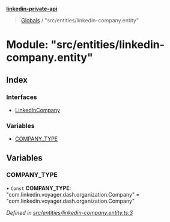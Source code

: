 **[linkedin-private-api](../README.md)**

> [Globals](../globals.md) / "src/entities/linkedin-company.entity"

# Module: "src/entities/linkedin-company.entity"

## Index

### Interfaces

- [LinkedInCompany](../interfaces/_src_entities_linkedin_company_entity_.linkedincompany.md)

### Variables

- [COMPANY_TYPE](_src_entities_linkedin_company_entity_.md#company_type)

## Variables

### COMPANY_TYPE

• `Const` **COMPANY_TYPE**: \"com.linkedin.voyager.dash.organization.Company\" = "com.linkedin.voyager.dash.organization.Company"

_Defined in [src/entities/linkedin-company.entity.ts:3](https://github.com/eilonmore/linkedin-private-api/blob/354b20a/src/entities/linkedin-company.entity.ts#L3)_
